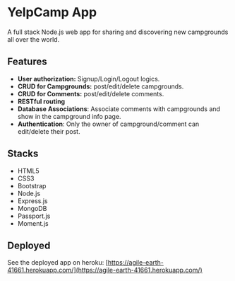 # YelpCamp App

A full stack Node.js web app for sharing and discovering new campgrounds all over the world.

## Features
- __User authorization:__ Signup/Login/Logout logics.
- __CRUD for Campgrounds:__ post/edit/delete campgrounds.
- __CRUD for Comments:__ post/edit/delete comments.
- __RESTful routing__
- __Database Associations__: Associate comments with campgrounds and show in the campground info page.
- __Authentication__: Only the owner of campground/comment can edit/delete their post.

## Stacks
- HTML5
- CSS3
- Bootstrap
- Node.js
- Express.js
- MongoDB
- Passport.js
- Moment.js

## Deployed
See the deployed app on heroku: [https://agile-earth-41661.herokuapp.com/](https://agile-earth-41661.herokuapp.com/)